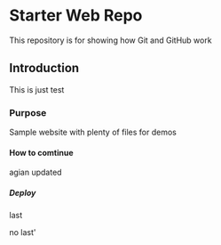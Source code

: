 # Starter Web Repo

This repository is for showing how Git and GitHub work


## Introduction

This is just test

### Purpose

Sample website with plenty of files for demos

#### How to comtinue

agian updated 

##### Deploy

last


no last'
